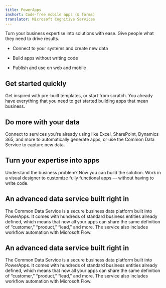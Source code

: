 ```yaml
---
title: PowerApps
inshort: Code-free mobile apps (& forms)
translator: Microsoft Cognitive Services
---
```


Turn your business expertise into solutions with ease. Give people what they need to drive results.

- Connect to your systems and create new data

- Build apps without writing code

- Publish and use on web and mobile

## Get started quickly
Get inspired with pre-built templates, or start from scratch. You already have everything that you need to get started building apps that mean business.

## Do more with your data
Connect to services you're already using like Excel, SharePoint, Dynamics 365, and more to automatically generate apps, or use the Common Data Service to capture new data.

## Turn your expertise into apps
Understand the business problem? Now you can build the solution. Work in a visual designer to customize fully functional apps — without having to write code.

## An advanced data service built right in
The Common Data Service is a secure business data platform built into PowerApps. It comes with hundreds of standard business entities already defined, which means that now all your apps can share the same definition of “customer,” “product,” “lead,” and more. The service also includes workflow automation with Microsoft Flow.

## An advanced data service built right in
The Common Data Service is a secure business data platform built into PowerApps. It comes with hundreds of standard business entities already defined, which means that now all your apps can share the same definition of “customer,” “product,” “lead,” and more. The service also includes workflow automation with Microsoft Flow.



